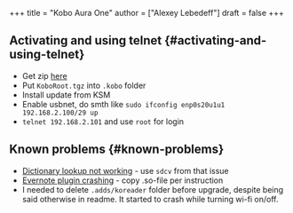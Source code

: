 +++
title = "Kobo Aura One"
author = ["Alexey Lebedeff"]
draft = false
+++

## Activating and using telnet {#activating-and-using-telnet}

-   Get zip [here](https://www.mobileread.com/forums/showpost.php?p=2681553&postcount=3)
-   Put `KoboRoot.tgz` into `.kobo` folder
-   Install update from KSM
-   Enable usbnet, do smth like `sudo ifconfig enp0s20u1u1
            192.168.2.100/29 up`
-   `telnet 192.168.2.101` and use `root` for login


## Known problems {#known-problems}

-   [Dictionary lookup not working](https://github.com/koreader/koreader/issues/3505#issuecomment-345888042) - use `sdcv` from that issue
-   [Evernote plugin crashing](https://github.com/koreader/koreader/issues/3600#issuecomment-370093639) - copy .so-file per instruction
-   I needed to delete `.adds/koreader` folder before upgrade,
    despite being said otherwise in readme. It started to crash
    while turning wi-fi on/off.
